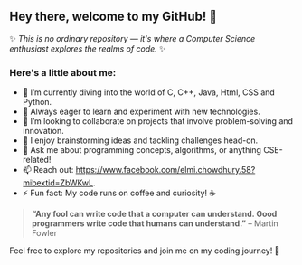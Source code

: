 ## Hey there, welcome to my GitHub! 👋

✨ _This is no ordinary repository — it's where a Computer Science enthusiast explores the realms of code._ ✨  

### Here's a little about me:  
- 🔭 I’m currently diving into the world of C, C++, Java, Html, CSS and Python.  
- 🌱 Always eager to learn and experiment with new technologies.  
- 👯 I’m looking to collaborate on projects that involve problem-solving and innovation.  
- 🤔 I enjoy brainstorming ideas and tackling challenges head-on.  
- 💬 Ask me about programming concepts, algorithms, or anything CSE-related!  
- 📫 Reach out: https://www.facebook.com/elmi.chowdhury.58?mibextid=ZbWKwL.  
- ⚡ Fun fact: My code runs on coffee and curiosity! ☕  

> **“Any fool can write code that a computer can understand. Good programmers write code that humans can understand.”** – Martin Fowler  

Feel free to explore my repositories and join me on my coding journey! 🚀  
